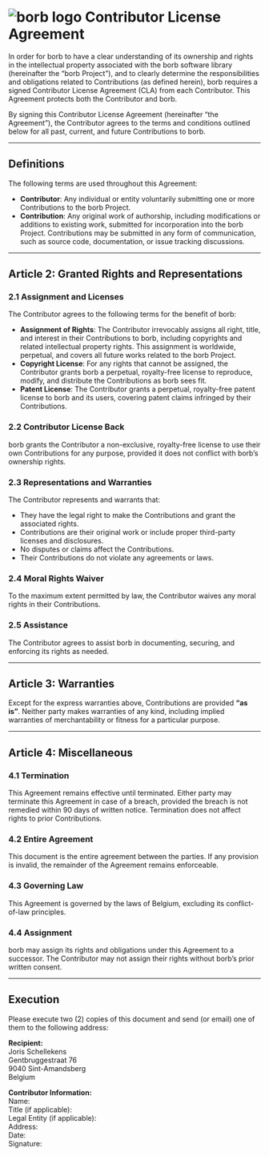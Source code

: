 # ![borb logo](https://github.com/jorisschellekens/borb/raw/master/logo/borb_square_64_64.png) Contributor License Agreement

In order for borb to have a clear understanding of its ownership and rights in the intellectual property associated with the borb software library (hereinafter the “borb Project”), and to clearly determine the responsibilities and obligations related to Contributions (as defined herein), borb requires a signed Contributor License Agreement (CLA) from each Contributor. This Agreement protects both the Contributor and borb.

By signing this Contributor License Agreement (hereinafter “the Agreement”), the Contributor agrees to the terms and conditions outlined below for all past, current, and future Contributions to borb.

---

## Definitions

The following terms are used throughout this Agreement:

- **Contributor**: Any individual or entity voluntarily submitting one or more Contributions to the borb Project.
- **Contribution**: Any original work of authorship, including modifications or additions to existing work, submitted for incorporation into the borb Project. Contributions may be submitted in any form of communication, such as source code, documentation, or issue tracking discussions.

---

## Article 2: Granted Rights and Representations

### 2.1 Assignment and Licenses

The Contributor agrees to the following terms for the benefit of borb:

- **Assignment of Rights**: The Contributor irrevocably assigns all right, title, and interest in their Contributions to borb, including copyrights and related intellectual property rights. This assignment is worldwide, perpetual, and covers all future works related to the borb Project.
- **Copyright License**: For any rights that cannot be assigned, the Contributor grants borb a perpetual, royalty-free license to reproduce, modify, and distribute the Contributions as borb sees fit.
- **Patent License**: The Contributor grants a perpetual, royalty-free patent license to borb and its users, covering patent claims infringed by their Contributions.

### 2.2 Contributor License Back

borb grants the Contributor a non-exclusive, royalty-free license to use their own Contributions for any purpose, provided it does not conflict with borb’s ownership rights.

### 2.3 Representations and Warranties

The Contributor represents and warrants that:

- They have the legal right to make the Contributions and grant the associated rights.
- Contributions are their original work or include proper third-party licenses and disclosures.
- No disputes or claims affect the Contributions.
- Their Contributions do not violate any agreements or laws.

### 2.4 Moral Rights Waiver

To the maximum extent permitted by law, the Contributor waives any moral rights in their Contributions.

### 2.5 Assistance

The Contributor agrees to assist borb in documenting, securing, and enforcing its rights as needed.

---

## Article 3: Warranties

Except for the express warranties above, Contributions are provided **“as is”**. Neither party makes warranties of any kind, including implied warranties of merchantability or fitness for a particular purpose.

---

## Article 4: Miscellaneous

### 4.1 Termination

This Agreement remains effective until terminated. Either party may terminate this Agreement in case of a breach, provided the breach is not remedied within 90 days of written notice. Termination does not affect rights to prior Contributions.

### 4.2 Entire Agreement

This document is the entire agreement between the parties. If any provision is invalid, the remainder of the Agreement remains enforceable.

### 4.3 Governing Law

This Agreement is governed by the laws of Belgium, excluding its conflict-of-law principles.

### 4.4 Assignment

borb may assign its rights and obligations under this Agreement to a successor. The Contributor may not assign their rights without borb’s prior written consent.

---

## Execution

Please execute two (2) copies of this document and send (or email) one of them to the following address:

**Recipient:**  
Joris Schellekens  
Gentbruggestraat 76  
9040 Sint-Amandsberg  
Belgium  

**Contributor Information:**  
Name:  
Title (if applicable):  
Legal Entity (if applicable):  
Address:  
Date:  
Signature:
